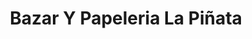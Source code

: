 ---
title: "Bazar Y Papeleria La Piñata"
url: /quito/bazar-y-papeleria-la-pinata/
shop: material de oficina
---